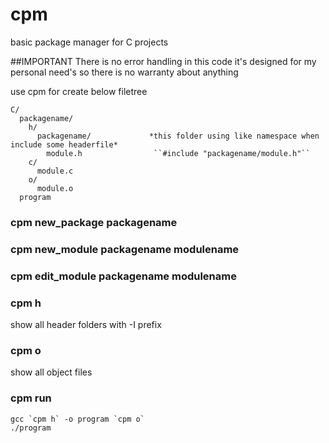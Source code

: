 # cpm
basic package manager for C projects

##IMPORTANT
There is no error handling in this code it's designed for my personal need's so there is no warranty about anything 



use cpm for create below filetree


    C/
      packagename/
        h/
          packagename/             *this folder using like namespace when include some headerfile* 
            module.h                ``#include "packagename/module.h"``
        c/
          module.c
        o/
          module.o
      program
  

### cpm new_package packagename
### cpm new_module packagename modulename

### cpm edit_module packagename modulename

### cpm h
  show all header folders with -I prefix

### cpm o 
  show all object files

### cpm run 
  `` gcc `cpm h` -o program `cpm o` ``  
  `./program `

